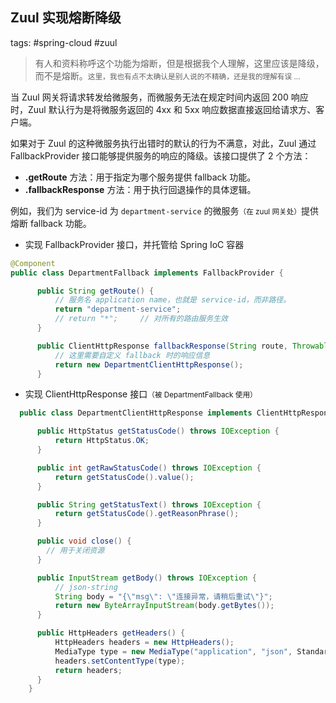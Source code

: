 ## Zuul 实现熔断降级

tags: #spring-cloud #zuul


> 有人和资料称呼这个功能为熔断，但是根据我个人理解，这里应该是降级，而不是熔断。<small>这里，我也有点不太确认是别人说的不精确，还是我的理解有误 ...</small>

当 Zuul 网关将请求转发给微服务，而微服务无法在规定时间内返回 200 响应时，Zuul 默认行为是将微服务返回的 4xx 和 5xx 响应数据直接返回给请求方、客户端。

如果对于 Zuul 的这种微服务执行出错时的默认的行为不满意，对此，Zuul 通过 FallbackProvider 接口能够提供服务的响应的降级。该接口提供了 2 个方法：

- **.getRoute** 方法：用于指定为哪个服务提供 fallback 功能。
- **.fallbackResponse** 方法：用于执行回退操作的具体逻辑。

例如，我们为 service-id 为 `department-service` 的微服务<small>（在 zuul 网关处）</small>提供熔断 fallback 功能。

- 实现 FallbackProvider 接口，并托管给 Spring IoC 容器

```java
@Component
public class DepartmentFallback implements FallbackProvider {

      public String getRoute() {
          // 服务名 application name，也就是 service-id，而非路径。
          return "department-service";
		  // return "*";     // 对所有的路由服务生效
      }

      public ClientHttpResponse fallbackResponse(String route, Throwable cause) {
          // 这里需要自定义 fallback 时的响应信息
          return new DepartmentClientHttpResponse();
      }
```

- 实现 ClientHttpResponse 接口<small>（被 DepartmentFallback 使用）</small>

```java
  public class DepartmentClientHttpResponse implements ClientHttpResponse {

      public HttpStatus getStatusCode() throws IOException {
          return HttpStatus.OK;
      }

      public int getRawStatusCode() throws IOException {
          return getStatusCode().value();
      }

      public String getStatusText() throws IOException {
          return getStatusCode().getReasonPhrase();
      }

      public void close() {
		// 用于关闭资源
      }

      public InputStream getBody() throws IOException {
          // json-string
          String body = "{\"msg\": \"连接异常，请稍后重试\"}";
          return new ByteArrayInputStream(body.getBytes());
      }

      public HttpHeaders getHeaders() {
          HttpHeaders headers = new HttpHeaders();
          MediaType type = new MediaType("application", "json", StandardCharsets.UTF_8);
          headers.setContentType(type);
          return headers;
      }
    }
```

